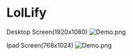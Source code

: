 # LolLify
Desktop Screen(1920x1080)
![Demo.png](https://i.postimg.cc/W15ZTdn9/Demo.png "Desktop Screen")

Ipad Screen(768x1024)
![Demo.png](https://i.postimg.cc/L8kP8yPV/ipad.png "Ipad Screen")